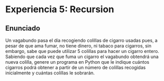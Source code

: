 # Experiencia 5: Recursion

## Enunciado

Un vagabundo pasa el día recogiendo colillas de cigarro usadas pues, a pesar de 
que ama fumar, no tiene dinero, ni tabaco para cigarros, sin embargo, sabe que 
puede utilizar 5 colillas para hacer un cigarro entero.  Sabiendo que cada vez 
que fuma un cigarro el vagabundo obtendrá una nueva colilla, genere un programa 
en Python que le indique cuántos cigarros podrá obtener a partir de un número 
de colillas recogidas inicialmente y cuántas colillas le sobrarán.
